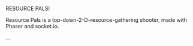 RESOURCE PALS!

Resource Pals is a top-down-2-D-resource-gathering shooter, made with Phaser and socket.io.

...